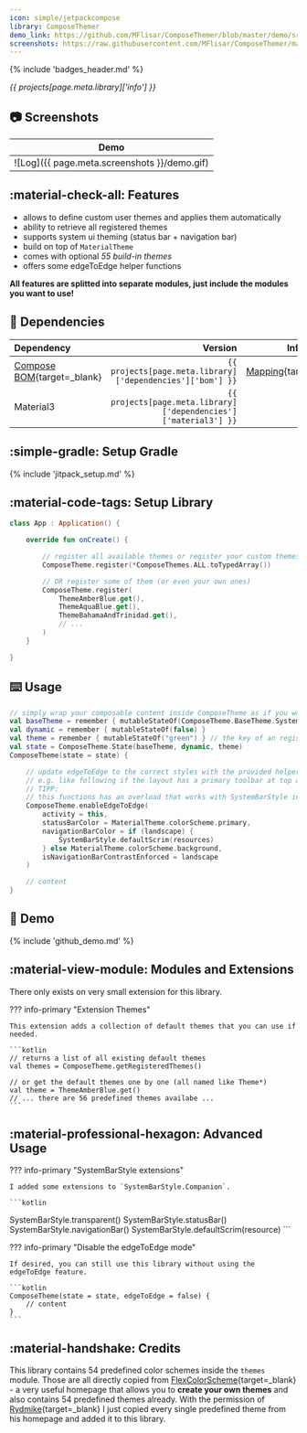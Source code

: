 ```yaml
---
icon: simple/jetpackcompose
library: ComposeThemer
demo_link: https://github.com/MFlisar/ComposeThemer/blob/master/demo/src/main/java/com/michaelflisar/Composethemer/demo
screenshots: https://raw.githubusercontent.com/MFlisar/ComposeThemer/master/screenshots
---
```


{% include 'badges_header.md' %}

<i>{{ projects[page.meta.library]['info'] }}</i>

## :camera: Screenshots

| Demo |
|-|
| ![Log]({{ page.meta.screenshots }}/demo.gif) |

## :material-check-all: Features

* allows to define custom user themes and applies them automatically
* ability to retrieve all registered themes
* supports system ui theming (status bar + navigation bar)
* build on top of `MaterialTheme`
* comes with optional *55 build-in themes*
* offers some edgeToEdge helper functions

**All features are splitted into separate modules, just include the modules you want to use!**

## :link: Dependencies

| Dependency | Version | Infos |
|:-|-:|:-:|
| [Compose BOM](https://developer.android.com/jetpack/compose/bom/bom){target=_blank} | `{{ projects[page.meta.library]['dependencies']['bom'] }}` | [Mapping](https://developer.android.com/jetpack/compose/bom/bom-mapping){target=_blank} |
| Material3 | `{{ projects[page.meta.library]['dependencies']['material3'] }}` | |

## :simple-gradle: Setup Gradle

{% include 'jitpack_setup.md' %}

## :material-code-tags: Setup Library

```kotlin
class App : Application() {

    override fun onCreate() {

        // register all available themes or register your custom themes
        ComposeTheme.register(*ComposeThemes.ALL.toTypedArray())

        // OR register some of them (or even your own ones)
        ComposeTheme.register(
            ThemeAmberBlue.get(),
            ThemeAquaBlue.get(),
            ThemeBahamaAndTrinidad.get(),
            // ...
        )
    }

}
```

## :keyboard: Usage

```kotlin
// simply wrap your composable content inside ComposeTheme as if you would use MaterialTheme directly
val baseTheme = remember { mutableStateOf(ComposeTheme.BaseTheme.System) }
val dynamic = remember { mutableStateOf(false) }
val theme = remember { mutableStateOf("green") } // the key of an registered theme
val state = ComposeTheme.State(baseTheme, dynamic, theme)
ComposeTheme(state = state) {

    // update edgeToEdge to the correct styles with the provided helper functions
    // e.g. like following if the layout has a primary toolbar at top and nothing at bottom
    // TIPP:
    // this functions has an overload that works with SystemBarStyle instead if you want to use that directly
    ComposeTheme.enableEdgeToEdge(
        activity = this,
        statusBarColor = MaterialTheme.colorScheme.primary,
        navigationBarColor = if (landscape) {
            SystemBarStyle.defaultScrim(resources)
        } else MaterialTheme.colorScheme.background,
        isNavigationBarContrastEnforced = landscape
    )

    // content
}
```

## :dna: Demo

{% include 'github_demo.md' %}

## :material-view-module: Modules and Extensions

There only exists on very small extension for this library.

??? info-primary "Extension Themes"

    This extension adds a collection of default themes that you can use if needed.

    ```kotlin
    // returns a list of all existing default themes
    val themes = ComposeTheme.getRegisteredThemes()

    // or get the default themes one by one (all named like Theme*)
    val theme = ThemeAmberBlue.get()
    // ... there are 56 predefined themes availabe ...
    ```

## :material-professional-hexagon: Advanced Usage

??? info-primary "SystemBarStyle extensions"

    I added some extensions to `SystemBarStyle.Companion`.

    ```kotlin
   SystemBarStyle.transparent()
   SystemBarStyle.statusBar()
   SystemBarStyle.navigationBar()
   SystemBarStyle.defaultScrim(resource)
    ```

??? info-primary "Disable the edgeToEdge mode"

    If desired, you can still use this library without using the edgeToEdge feature.

    ```kotlin
    ComposeTheme(state = state, edgeToEdge = false) {
        // content
    }
    ```

## :material-handshake: Credits

This library contains 54 predefined color schemes inside the `themes` module. Those are all directly copied from [FlexColorScheme](https://rydmike.com/flexcolorscheme/themesplayground-latest/){target=_blank} - a very useful homepage that allows you to **create your own themes** and also contains 54 predefined themes already. With the permission of [Rydmike](https://github.com/rydmike){target=_blank} I just copied every single predefined theme from his homepage and added it to this library.